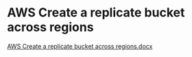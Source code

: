 # AWS Create a replicate bucket across regions

[AWS Create a replicate bucket across regions.docx](AWS%20Create%20a%20replicate%20bucket%20across%20regions%2015891cce83bc8010a671f1e00712c8d7/AWS_Create_a_replicate_bucket_across_regions.docx)